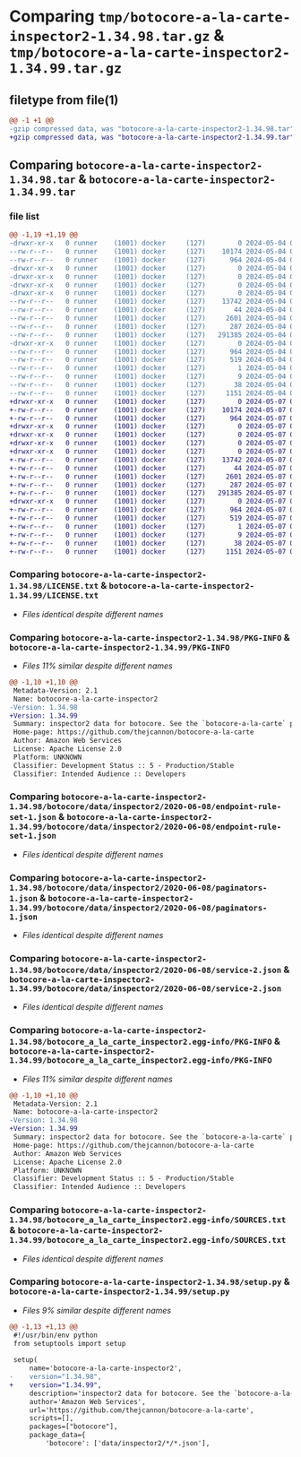 # Comparing `tmp/botocore-a-la-carte-inspector2-1.34.98.tar.gz` & `tmp/botocore-a-la-carte-inspector2-1.34.99.tar.gz`

## filetype from file(1)

```diff
@@ -1 +1 @@
-gzip compressed data, was "botocore-a-la-carte-inspector2-1.34.98.tar", last modified: Sat May  4 01:01:30 2024, max compression
+gzip compressed data, was "botocore-a-la-carte-inspector2-1.34.99.tar", last modified: Tue May  7 01:02:32 2024, max compression
```

## Comparing `botocore-a-la-carte-inspector2-1.34.98.tar` & `botocore-a-la-carte-inspector2-1.34.99.tar`

### file list

```diff
@@ -1,19 +1,19 @@
-drwxr-xr-x   0 runner    (1001) docker     (127)        0 2024-05-04 01:01:30.518173 botocore-a-la-carte-inspector2-1.34.98/
--rw-r--r--   0 runner    (1001) docker     (127)    10174 2024-05-04 01:01:30.000000 botocore-a-la-carte-inspector2-1.34.98/LICENSE.txt
--rw-r--r--   0 runner    (1001) docker     (127)      964 2024-05-04 01:01:30.518173 botocore-a-la-carte-inspector2-1.34.98/PKG-INFO
-drwxr-xr-x   0 runner    (1001) docker     (127)        0 2024-05-04 01:01:30.514173 botocore-a-la-carte-inspector2-1.34.98/botocore/
-drwxr-xr-x   0 runner    (1001) docker     (127)        0 2024-05-04 01:01:30.514173 botocore-a-la-carte-inspector2-1.34.98/botocore/data/
-drwxr-xr-x   0 runner    (1001) docker     (127)        0 2024-05-04 01:01:30.514173 botocore-a-la-carte-inspector2-1.34.98/botocore/data/inspector2/
-drwxr-xr-x   0 runner    (1001) docker     (127)        0 2024-05-04 01:01:30.518173 botocore-a-la-carte-inspector2-1.34.98/botocore/data/inspector2/2020-06-08/
--rw-r--r--   0 runner    (1001) docker     (127)    13742 2024-05-04 01:01:11.000000 botocore-a-la-carte-inspector2-1.34.98/botocore/data/inspector2/2020-06-08/endpoint-rule-set-1.json
--rw-r--r--   0 runner    (1001) docker     (127)       44 2024-05-04 01:01:11.000000 botocore-a-la-carte-inspector2-1.34.98/botocore/data/inspector2/2020-06-08/examples-1.json
--rw-r--r--   0 runner    (1001) docker     (127)     2601 2024-05-04 01:01:11.000000 botocore-a-la-carte-inspector2-1.34.98/botocore/data/inspector2/2020-06-08/paginators-1.json
--rw-r--r--   0 runner    (1001) docker     (127)      287 2024-05-04 01:01:11.000000 botocore-a-la-carte-inspector2-1.34.98/botocore/data/inspector2/2020-06-08/paginators-1.sdk-extras.json
--rw-r--r--   0 runner    (1001) docker     (127)   291385 2024-05-04 01:01:11.000000 botocore-a-la-carte-inspector2-1.34.98/botocore/data/inspector2/2020-06-08/service-2.json
-drwxr-xr-x   0 runner    (1001) docker     (127)        0 2024-05-04 01:01:30.518173 botocore-a-la-carte-inspector2-1.34.98/botocore_a_la_carte_inspector2.egg-info/
--rw-r--r--   0 runner    (1001) docker     (127)      964 2024-05-04 01:01:30.000000 botocore-a-la-carte-inspector2-1.34.98/botocore_a_la_carte_inspector2.egg-info/PKG-INFO
--rw-r--r--   0 runner    (1001) docker     (127)      519 2024-05-04 01:01:30.000000 botocore-a-la-carte-inspector2-1.34.98/botocore_a_la_carte_inspector2.egg-info/SOURCES.txt
--rw-r--r--   0 runner    (1001) docker     (127)        1 2024-05-04 01:01:30.000000 botocore-a-la-carte-inspector2-1.34.98/botocore_a_la_carte_inspector2.egg-info/dependency_links.txt
--rw-r--r--   0 runner    (1001) docker     (127)        9 2024-05-04 01:01:30.000000 botocore-a-la-carte-inspector2-1.34.98/botocore_a_la_carte_inspector2.egg-info/top_level.txt
--rw-r--r--   0 runner    (1001) docker     (127)       38 2024-05-04 01:01:30.518173 botocore-a-la-carte-inspector2-1.34.98/setup.cfg
--rw-r--r--   0 runner    (1001) docker     (127)     1151 2024-05-04 01:01:30.000000 botocore-a-la-carte-inspector2-1.34.98/setup.py
+drwxr-xr-x   0 runner    (1001) docker     (127)        0 2024-05-07 01:02:32.616095 botocore-a-la-carte-inspector2-1.34.99/
+-rw-r--r--   0 runner    (1001) docker     (127)    10174 2024-05-07 01:02:32.000000 botocore-a-la-carte-inspector2-1.34.99/LICENSE.txt
+-rw-r--r--   0 runner    (1001) docker     (127)      964 2024-05-07 01:02:32.616095 botocore-a-la-carte-inspector2-1.34.99/PKG-INFO
+drwxr-xr-x   0 runner    (1001) docker     (127)        0 2024-05-07 01:02:32.616095 botocore-a-la-carte-inspector2-1.34.99/botocore/
+drwxr-xr-x   0 runner    (1001) docker     (127)        0 2024-05-07 01:02:32.616095 botocore-a-la-carte-inspector2-1.34.99/botocore/data/
+drwxr-xr-x   0 runner    (1001) docker     (127)        0 2024-05-07 01:02:32.616095 botocore-a-la-carte-inspector2-1.34.99/botocore/data/inspector2/
+drwxr-xr-x   0 runner    (1001) docker     (127)        0 2024-05-07 01:02:32.616095 botocore-a-la-carte-inspector2-1.34.99/botocore/data/inspector2/2020-06-08/
+-rw-r--r--   0 runner    (1001) docker     (127)    13742 2024-05-07 01:02:10.000000 botocore-a-la-carte-inspector2-1.34.99/botocore/data/inspector2/2020-06-08/endpoint-rule-set-1.json
+-rw-r--r--   0 runner    (1001) docker     (127)       44 2024-05-07 01:02:10.000000 botocore-a-la-carte-inspector2-1.34.99/botocore/data/inspector2/2020-06-08/examples-1.json
+-rw-r--r--   0 runner    (1001) docker     (127)     2601 2024-05-07 01:02:10.000000 botocore-a-la-carte-inspector2-1.34.99/botocore/data/inspector2/2020-06-08/paginators-1.json
+-rw-r--r--   0 runner    (1001) docker     (127)      287 2024-05-07 01:02:10.000000 botocore-a-la-carte-inspector2-1.34.99/botocore/data/inspector2/2020-06-08/paginators-1.sdk-extras.json
+-rw-r--r--   0 runner    (1001) docker     (127)   291385 2024-05-07 01:02:10.000000 botocore-a-la-carte-inspector2-1.34.99/botocore/data/inspector2/2020-06-08/service-2.json
+drwxr-xr-x   0 runner    (1001) docker     (127)        0 2024-05-07 01:02:32.616095 botocore-a-la-carte-inspector2-1.34.99/botocore_a_la_carte_inspector2.egg-info/
+-rw-r--r--   0 runner    (1001) docker     (127)      964 2024-05-07 01:02:32.000000 botocore-a-la-carte-inspector2-1.34.99/botocore_a_la_carte_inspector2.egg-info/PKG-INFO
+-rw-r--r--   0 runner    (1001) docker     (127)      519 2024-05-07 01:02:32.000000 botocore-a-la-carte-inspector2-1.34.99/botocore_a_la_carte_inspector2.egg-info/SOURCES.txt
+-rw-r--r--   0 runner    (1001) docker     (127)        1 2024-05-07 01:02:32.000000 botocore-a-la-carte-inspector2-1.34.99/botocore_a_la_carte_inspector2.egg-info/dependency_links.txt
+-rw-r--r--   0 runner    (1001) docker     (127)        9 2024-05-07 01:02:32.000000 botocore-a-la-carte-inspector2-1.34.99/botocore_a_la_carte_inspector2.egg-info/top_level.txt
+-rw-r--r--   0 runner    (1001) docker     (127)       38 2024-05-07 01:02:32.616095 botocore-a-la-carte-inspector2-1.34.99/setup.cfg
+-rw-r--r--   0 runner    (1001) docker     (127)     1151 2024-05-07 01:02:32.000000 botocore-a-la-carte-inspector2-1.34.99/setup.py
```

### Comparing `botocore-a-la-carte-inspector2-1.34.98/LICENSE.txt` & `botocore-a-la-carte-inspector2-1.34.99/LICENSE.txt`

 * *Files identical despite different names*

### Comparing `botocore-a-la-carte-inspector2-1.34.98/PKG-INFO` & `botocore-a-la-carte-inspector2-1.34.99/PKG-INFO`

 * *Files 11% similar despite different names*

```diff
@@ -1,10 +1,10 @@
 Metadata-Version: 2.1
 Name: botocore-a-la-carte-inspector2
-Version: 1.34.98
+Version: 1.34.99
 Summary: inspector2 data for botocore. See the `botocore-a-la-carte` package for more info.
 Home-page: https://github.com/thejcannon/botocore-a-la-carte
 Author: Amazon Web Services
 License: Apache License 2.0
 Platform: UNKNOWN
 Classifier: Development Status :: 5 - Production/Stable
 Classifier: Intended Audience :: Developers
```

### Comparing `botocore-a-la-carte-inspector2-1.34.98/botocore/data/inspector2/2020-06-08/endpoint-rule-set-1.json` & `botocore-a-la-carte-inspector2-1.34.99/botocore/data/inspector2/2020-06-08/endpoint-rule-set-1.json`

 * *Files identical despite different names*

### Comparing `botocore-a-la-carte-inspector2-1.34.98/botocore/data/inspector2/2020-06-08/paginators-1.json` & `botocore-a-la-carte-inspector2-1.34.99/botocore/data/inspector2/2020-06-08/paginators-1.json`

 * *Files identical despite different names*

### Comparing `botocore-a-la-carte-inspector2-1.34.98/botocore/data/inspector2/2020-06-08/service-2.json` & `botocore-a-la-carte-inspector2-1.34.99/botocore/data/inspector2/2020-06-08/service-2.json`

 * *Files identical despite different names*

### Comparing `botocore-a-la-carte-inspector2-1.34.98/botocore_a_la_carte_inspector2.egg-info/PKG-INFO` & `botocore-a-la-carte-inspector2-1.34.99/botocore_a_la_carte_inspector2.egg-info/PKG-INFO`

 * *Files 11% similar despite different names*

```diff
@@ -1,10 +1,10 @@
 Metadata-Version: 2.1
 Name: botocore-a-la-carte-inspector2
-Version: 1.34.98
+Version: 1.34.99
 Summary: inspector2 data for botocore. See the `botocore-a-la-carte` package for more info.
 Home-page: https://github.com/thejcannon/botocore-a-la-carte
 Author: Amazon Web Services
 License: Apache License 2.0
 Platform: UNKNOWN
 Classifier: Development Status :: 5 - Production/Stable
 Classifier: Intended Audience :: Developers
```

### Comparing `botocore-a-la-carte-inspector2-1.34.98/botocore_a_la_carte_inspector2.egg-info/SOURCES.txt` & `botocore-a-la-carte-inspector2-1.34.99/botocore_a_la_carte_inspector2.egg-info/SOURCES.txt`

 * *Files identical despite different names*

### Comparing `botocore-a-la-carte-inspector2-1.34.98/setup.py` & `botocore-a-la-carte-inspector2-1.34.99/setup.py`

 * *Files 9% similar despite different names*

```diff
@@ -1,13 +1,13 @@
 #!/usr/bin/env python
 from setuptools import setup
 
 setup(
     name='botocore-a-la-carte-inspector2',
-    version="1.34.98",
+    version="1.34.99",
     description='inspector2 data for botocore. See the `botocore-a-la-carte` package for more info.',
     author='Amazon Web Services',
     url='https://github.com/thejcannon/botocore-a-la-carte',
     scripts=[],
     packages=["botocore"],
     package_data={
         'botocore': ['data/inspector2/*/*.json'],
```

